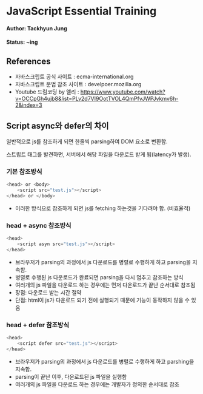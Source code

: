 # JavaScript Essential Training

#### Author: Tackhyun Jung

#### Status: ~ing

## References

* 자바스크립트 공식 사이트 : ecma-international.org
* 자바스크립트 문법 참조 사이트 : develpoer.mozilla.org
* Youtube 드림코딩 by 엘리 : https://www.youtube.com/watch?v=OCCpGh4ujb8&list=PLv2d7VI9OotTVOL4QmPfvJWPJvkmv6h-2&index=3

## Script async와 defer의 차이

일반적으로 js를 참조하게 되면 한줄씩 parsing하여 DOM 요소로 변환함.

스트립트 태그를 발견하면, 서버에서 해당 파일을 다운로드 받게 됨(latency가 발생).

### 기본 참조방식

```javascript
<head> or <body>
    <script src="test.js"></script>
</head> or </body>
```

* 이러한 방식으로 참조하게 되면 js를 fetching 하는것을 기다려야 함. (비효율적)

### head + async 참조방식

```javascript
<head>
    <script asyn src="test.js"></script>
</head>
```

* 브라우저가 parsing의 과정에서 js 다운로드를 병렬로 수행하게 하고 parsing을 지속함. 
* 병렬로 수행된 js 다운로드가 완료되면 parsing을 다시 멈추고 참조하는 방식
* 여러개의 js 파일을 다운로드 하는 경우에는 먼저 다운로드가 끝난 순서대로 참조됨
* 장점: 다운로드 받는 시간 절약
* 단점: html이 js가 다운로드 되기 전에 실행되기 때문에 기능이 동작하지 않을 수 있음

### head + defer 참조방식

```javascript
<head>
    <script defer src="test.js"></script>
</head>
```

* 브라우저가 parsing의 과정에서 js 다운로드를 병렬로 수행하게 하고 parshing을 지속함.
* parsing이 끝난 이후, 다운로드된 js 파일을 실행함
* 여러개의 js 파일을 다운로드 하는 경우에는 개발자가 정의한 순서대로 참조
